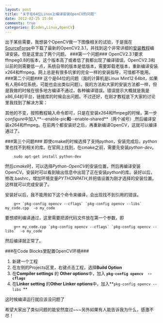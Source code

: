 ```yaml
---
layout: post
title: "关于在64位Linux上编译安装OpenCV的问题"
date: 2012-02-25 15:04
comments: true
categories: [Codes,Linux,OpenCV]
---
```


出于某些需要，我想装个OpenCV做一下图像相关的试验，于是我在[SourceForge](http://sourceforge.net/projects/opencvlibrary/)中下载了最新的OpenCV2.3.1，并找到这个非常详细的[安装教程](http://www.ozbotz.org/opencv-installation/)编译安装。但是这里出了两个问题。
###第一个问题###
OpenCV2.3.1要求ffmpeg0.8的版本，这个版本高了或者低了我都出现了编译错误。OpenCV2.3和以前的则需要低一点，系统自带的版本是低版本，需要卸载老版本，重新编译安装x264和ffmpeg。网上总是有很多坑爹的完全一样的安装指导，可惜都不能用。  
###第二个问题###
这个是64位的问题（我的计算机是Linux Mint12 64bit，如果有人用64位系统，可能也会出类似问题）。我的方法和大家的安装方法都一样，但是我做的时候在很多地方编译不通过，各种编译错误。错误提示大概就是我是x86_64的平台，链接库的时候会出问题。不过还好，在刚才教程底下大家的讨论里我找到了解决方案：

其他的不变，按照教程输入命令即可，只是在安装x264和ffmpeg的时候，第一步*configure*中加入**--enable-pic**和**--enable-shared**（两个减号）,然后编译安装x264和ffmpeg。在前两个都安装好之后，再重新编译OpenCV，这就可以编译通过了。

###第三个问题###
即使cmake的时候选择了支持*python*，安装完成后，*python*里也找不到相关的库。在官网上找到，在cmake之前，需要先安装*python-dev*。
        
        sudo apt-get install python-dev
        
然后*cmake*时，可以选择*Python-OpenCV*的安装位置，然后再编译安装OpenCV。安装时可以看到输出信息中出现了正在安装*python*的库。装好以后，修改.bashrc，增加环境变量*PYTHONPATH*,并把值设置为刚才选择的安装位置。这样就可以完成安装了。

安装好以后，我不能用如下这个命令来编译，会出现找不到引用的错误。

        g++ `pkg-config opencv --cflags` `pkg-config opencv --libs` my_code.cpp  -o my_code

要想顺利编译通过，这里需要把源代码文件放在第一个参数，即

        g++ my_code.cpp `pkg-config opencv --cflags` `pkg-config opencv --libs`  -o my_code
        
然后编译就正常了。

###在Code Blocks里配置OpenCV环境###
1. 新建一个工程
2. 在左侧的Projects区里，右键点击工程，选择**Build Option**
3. 在**Compiler settings** 的 **Other options**中，加入 **`pkg-config opencv  --cflags`**
4. 在**Linker setting** 的**Other Linker options**中，加入**`pkg-config opencv --libs `**

这时候编译运行就应该没问题了

希望大家出了类似问题的能安然度过~~~另外如果有人能告诉我为什么，感激不尽！
